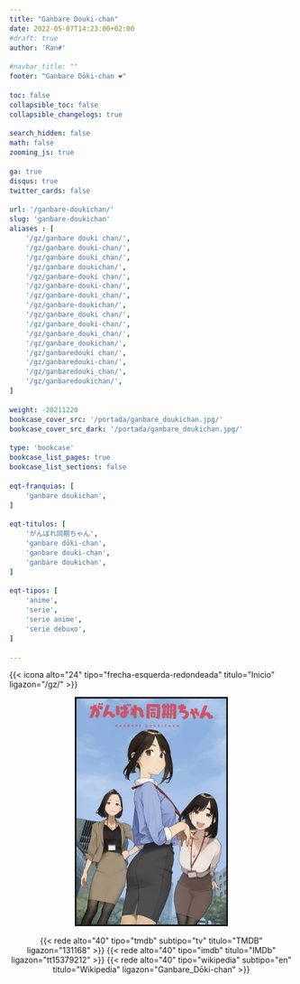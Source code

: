 ```yaml
---
title: "Ganbare Douki-chan"
date: 2022-05-07T14:23:00+02:00
#draft: true
author: 'Ran#'

#navbar_title: ""
footer: "Ganbare Dōki-chan ❤️"

toc: false
collapsible_toc: false
collapsible_changelogs: true

search_hidden: false
math: false
zooming_js: true

ga: true
disqus: true
twitter_cards: false

url: '/ganbare-doukichan/'
slug: 'ganbare-doukichan'
aliases : [
    '/gz/ganbare douki chan/',
    '/gz/ganbare douki-chan/',
    '/gz/ganbare douki_chan/',
    '/gz/ganbare doukichan/',
    '/gz/ganbare-douki chan/',
    '/gz/ganbare-douki-chan/',
    '/gz/ganbare-douki_chan/',
    '/gz/ganbare-doukichan/',
    '/gz/ganbare_douki chan/',
    '/gz/ganbare_douki-chan/',
    '/gz/ganbare_douki_chan/',
    '/gz/ganbare_doukichan/',
    '/gz/ganbaredouki chan/',
    '/gz/ganbaredouki-chan/',
    '/gz/ganbaredouki_chan/',
    '/gz/ganbaredoukichan/',
]

weight: -20211220
bookcase_cover_src: '/portada/ganbare_doukichan.jpg/'
bookcase_cover_src_dark: '/portada/ganbare_doukichan.jpg/'

type: 'bookcase'
bookcase_list_pages: true
bookcase_list_sections: false

eqt-franquias: [
    'ganbare doukichan',
]

eqt-titulos: [
    'がんばれ同期ちゃん',
    'ganbare dōki-chan',
    'ganbare douki-chan',
    'ganbare doukichan',
]

eqt-tipos: [
    'anime',
    'serie',
    'serie anime',
    'serie debuxo',
]

---
```


{{< icona alto="24" tipo="frecha-esquerda-redondeada" titulo="Inicio" ligazon="/gz/" >}}

<div style="text-align: center">
<img style="border: 3px solid currentColor" height=400 title="Golden Time" alt="Golden Time" src="/portada/ganbare_doukichan.jpg">

{{< rede alto="40" tipo="tmdb" subtipo="tv" titulo="TMDB" ligazon="131168" >}}
{{< rede alto="40" tipo="imdb" titulo="IMDb" ligazon="tt15379212" >}}
{{< rede alto="40" tipo="wikipedia" subtipo="en" titulo="Wikipedia" ligazon="Ganbare_Dōki-chan" >}}
</div>
